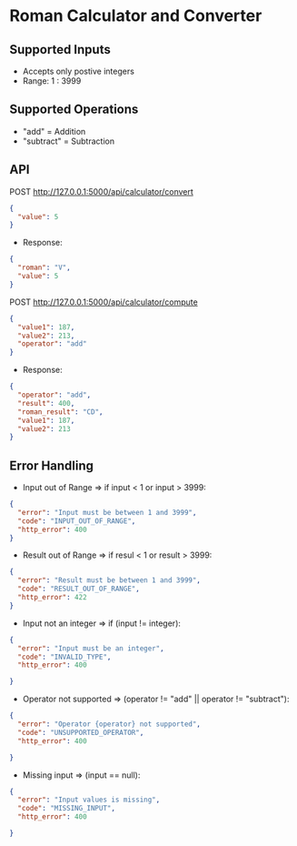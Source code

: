 # Roman Calculator and Converter

## Supported Inputs
- Accepts only postive integers
- Range: 1 : 3999

## Supported Operations
- "add" = Addition
- "subtract" = Subtraction

## API

POST http://127.0.0.1:5000/api/calculator/convert
```json
{
  "value": 5
}
```
- Response:
```json
{ 
  "roman": "V",
  "value": 5
}
```

POST http://127.0.0.1:5000/api/calculator/compute
```json
{
  "value1": 187,
  "value2": 213,
  "operator": "add"
}
```
- Response:
```json
{ 
  "operator": "add",
  "result": 400,
  "roman_result": "CD",
  "value1": 187,
  "value2": 213
}
```

## Error Handling
- Input out of Range => if input < 1 or input > 3999:
```json
{
  "error": "Input must be between 1 and 3999",
  "code": "INPUT_OUT_OF_RANGE",
  "http_error": 400
}
```
- Result out of Range => if resul < 1 or result > 3999:
```json
{
  "error": "Result must be between 1 and 3999",
  "code": "RESULT_OUT_OF_RANGE",
  "http_error": 422
}
```
- Input not an integer => if (input != integer):
```json
{
  "error": "Input must be an integer",
  "code": "INVALID_TYPE",
  "http_error": 400

}
```
- Operator not supported => (operator != "add" || operator != "subtract"):
```json
{
  "error": "Operator {operator} not supported",
  "code": "UNSUPPORTED_OPERATOR",
  "http_error": 400

}
```
- Missing input => (input == null):
```json
{
  "error": "Input values is missing",
  "code": "MISSING_INPUT",
  "http_error": 400

}
```
